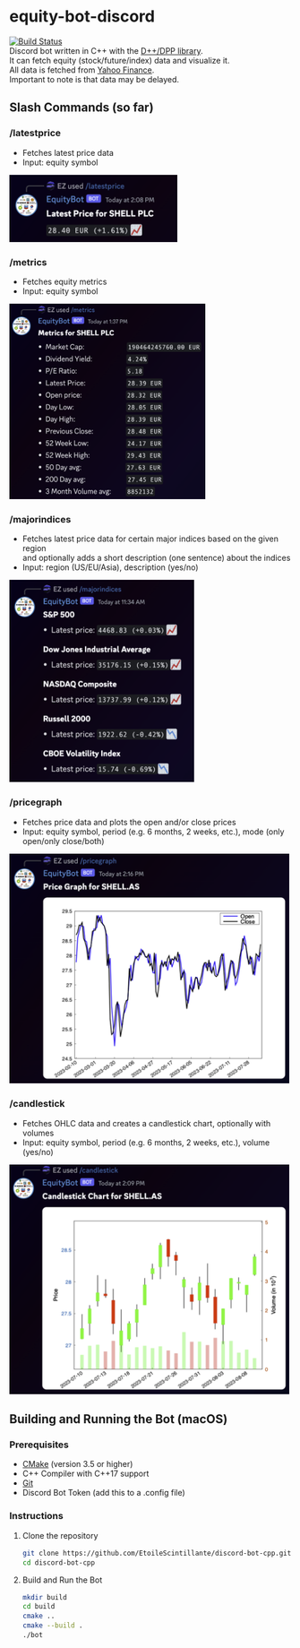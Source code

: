 # equity-bot-discord
[![Build Status](https://github.com/EtoileScintillante/discord-bot-cpp/workflows/Build/badge.svg)](https://github.com/EtoileScintillante/discord-bot-cpp/actions)  
Discord bot written in C++ with the [D++/DPP library](https://github.com/brainboxdotcc/DPP).  
It can fetch equity (stock/future/index) data and visualize it.  
All data is fetched from [Yahoo Finance](https://finance.yahoo.com).   
Important to note is that data may be delayed.

## Slash Commands (so far)
### /latestprice  
  - Fetches latest price data
  - Input: equity symbol

<img src="docs/latestprice.png" alt="latest price example" width="300" height="auto" />

### /metrics  
  - Fetches equity metrics  
  - Input: equity symbol

<img src="docs/metrics.png" alt="metrics example" width="350" height="auto" />

### /majorindices
  - Fetches latest price data for certain major indices based on the given region  
    and optionally adds a short description (one sentence) about the indices  
  - Input: region (US/EU/Asia), description (yes/no)

<img src="docs/majorindices.png" alt="indices US example" width="330" height="auto" />

### /pricegraph 
  - Fetches price data and plots the open and/or close prices
  - Input: equity symbol, period (e.g. 6 months, 2 weeks, etc.), mode (only open/only close/both)

<img src="docs/pricegraph.png" alt="price graph example" width="500" height="auto" />

### /candlestick
  - Fetches OHLC data and creates a candlestick chart, optionally with volumes
  - Input: equity symbol, period (e.g. 6 months, 2 weeks, etc.), volume (yes/no)

<img src="docs/candlestick.png" alt="candlestick example" width="500" height="auto" />

## Building and Running the Bot (macOS) 
### Prerequisites

- [CMake](https://cmake.org) (version 3.5 or higher)
- C++ Compiler with C++17 support
- [Git](https://git-scm.com)
- Discord Bot Token (add this to a .config file)

### Instructions
1. Clone the repository

    ```bash
    git clone https://github.com/EtoileScintillante/discord-bot-cpp.git
    cd discord-bot-cpp
    ```

2. Build and Run the Bot

    ```bash
    mkdir build
    cd build
    cmake ..
    cmake --build .
    ./bot
    ```
